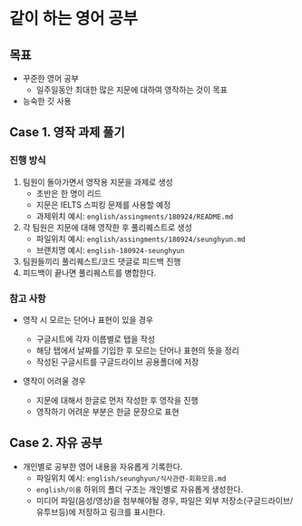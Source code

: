 # 같이 하는 영어 공부

## 목표

- 꾸준한 영어 공부
   - 일주일동안 최대한 많은 지문에 대하여 영작하는 것이 목표
- 능숙한 깃 사용

## Case 1. 영작 과제 풀기

### 진행 방식

1. 팀원이 돌아가면서 영작용 지문을 과제로 생성
   - 초반은 한 명이 리드
   - 지문은 IELTS 스피킹 문제를 사용할 예정
   - 과제위치 예시: `english/assingments/180924/README.md`
2. 각 팀원은 지문에 대해 영작한 후 풀리퀘스트로 생성
   - 파일위치 예시: `english/assingments/180924/seunghyun.md`
   - 브랜치명 예시: `english-180924-seunghyun`
3. 팀원들끼리 풀리퀘스트/코드 댓글로 피드백 진행
4. 피드백이 끝나면 풀리퀘스트를 병합한다.

### 참고 사항

- 영작 시 모르는 단어나 표현이 있을 경우
   - 구글시트에 각자 이름별로 탭을 작성
   - 해당 탭에서 날짜를 기입한 후 모르는 단어나 표현의 뜻을 정리
   - 작성된 구글시트를 구글드라이브 공용폴더에 저장

- 영작이 어려울 경우
   - 지문에 대해서 한글로 먼저 작성한 후 영작을 진행
   - 영작하기 어려운 부분은 한글 문장으로 표현

## Case 2. 자유 공부

- 개인별로 공부한 영어 내용을 자유롭게 기록한다.
   - 파일위치 예시: `english/seunghyun/식사관련-회화모음.md`
   - `english/이름` 하위의 폴더 구조는 개인별로 자유롭게 생성한다.
   - 미디어 파일(음성/영상)을 첨부해야될 경우, 파일은 외부 저장소(구글드라이브/유투브등)에 저장하고 링크를 표시한다.
